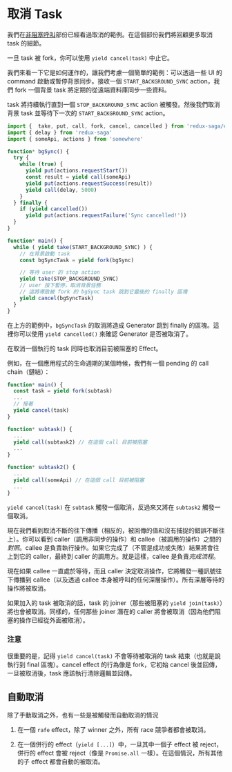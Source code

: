 # 取消 Task

我們在[非阻塞呼叫](NonBlockingCalls.md)部份已經看過取消的範例。在這個部份我們將回顧更多取消 task 的細節。

一旦 task 被 fork，你可以使用 `yield cancel(task)` 中止它。

我們來看一下它是如何運作的，讓我們考慮一個簡單的範例：可以透過一些 UI 的 command 啟動或暫停背景同步。接收一個 `START_BACKGROUND_SYNC` action，我們 fork 一個背景 task 將定期的從遠端資料庫同步一些資料。

task 將持續執行直到一個 `STOP_BACKGROUND_SYNC` action 被觸發。然後我們取消背景 task 並等待下一次的 `START_BACKGROUND_SYNC` action。   

```javascript
import {  take, put, call, fork, cancel, cancelled } from 'redux-saga/effects'
import { delay } from 'redux-saga'
import { someApi, actions } from 'somewhere'

function* bgSync() {
  try {
    while (true) {
      yield put(actions.requestStart())
      const result = yield call(someApi)
      yield put(actions.requestSuccess(result))
      yield call(delay, 5000)
    }
  } finally {
    if (yield cancelled())
      yield put(actions.requestFailure('Sync cancelled!'))
  }
}

function* main() {
  while ( yield take(START_BACKGROUND_SYNC) ) {
    // 在背景啟動 task
    const bgSyncTask = yield fork(bgSync)

    // 等待 user 的 stop action
    yield take(STOP_BACKGROUND_SYNC)
    // user 按下暫停，取消背景任務
    // 這將導致被 fork 的 bgSync task 跳到它最後的 finally 區塊
    yield cancel(bgSyncTask)
  }
}
```

在上方的範例中，`bgSyncTask` 的取消將造成 Generator 跳到 finally 的區塊。這裡你可以使用 `yield cancelled()` 來確認 Generator 是否被取消了。

在取消一個執行的 task 同時也取消目前被阻塞的 Effect。

例如，在一個應用程式的生命週期的某個時候，我們有一個 pending 的 call chain（鏈結）：

```javascript
function* main() {
  const task = yield fork(subtask)
  ...
  // 接著
  yield cancel(task)
}

function* subtask() {
  ...
  yield call(subtask2) // 在這個 call 目前被阻塞
  ...
}

function* subtask2() {
  ...
  yield call(someApi) // 在這個 call 目前被阻塞
  ...
}
```

`yield cancel(task)` 在 `subtask` 觸發一個取消，反過來又將在 `subtask2` 觸發一個取消。

現在我們看到取消不斷的往下傳播（相反的，被回傳的值和沒有捕捉的錯誤不斷往上）。你可以看到 caller（調用非同步的操作）和 callee（被調用的操作）之間的*對照*。callee 是負責執行操作。如果它完成了（不管是成功或失敗）結果將會往上到它的 caller，最終到 caller 的調用方。就是這樣，callee 是負責*完成流程*。

現在如果 callee 一直處於等待，而且 caller 決定取消操作，它將觸發一種訊號往下傳播到 callee（以及透過 callee 本身被呼叫的任何深層操作）。所有深層等待的操作將被取消。

如果加入的 task 被取消的話，task 的 joiner（那些被阻塞的 `yield join(task)`）將也會被取消。同樣的，任何那些 joiner 潛在的 caller 將會被取消（因為他們阻塞的操作已經從外面被取消）。

### 注意

很重要的是，記得 `yield cancel(task)` 不會等待被取消的 task 結束（也就是說執行到 final 區塊）。cancel effect 的行為像是 fork，它初始 cancel 後並回傳，一旦被取消後，task 應該執行清除邏輯並回傳。

## 自動取消

除了手動取消之外，也有一些是被觸發而自動取消的情況

1. 在一個 `rafe` effect，除了 winner 之外，所有 race 競爭者都會被取消。

2. 在一個併行的 effect（`yield [...]`）中，一旦其中一個子 effect 被 reject，併行的 effect 會被 reject（像是 `Promise.all` 一樣）。在這個情況，所有其他的子 effect 都會自動的被取消。
